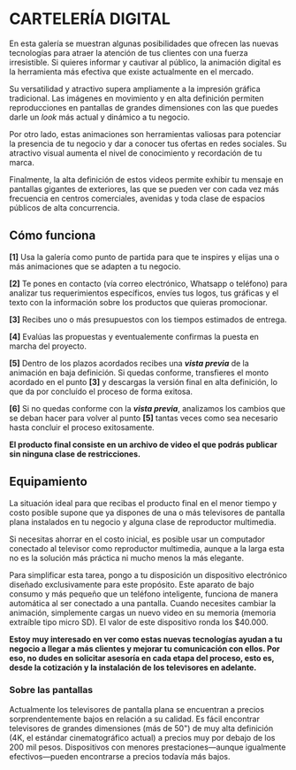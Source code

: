 # CARTELERÍA DIGITAL

En esta galería se muestran algunas posibilidades que ofrecen las nuevas tecnologías para atraer la atención de tus clientes con una fuerza irresistible. Si quieres informar y cautivar al público, la animación digital es la herramienta más efectiva que existe actualmente en el mercado.

Su versatilidad y atractivo supera ampliamente a la impresión gráfica tradicional. Las imágenes en movimiento y en alta definición permiten reproducciones en pantallas de grandes dimensiones con las que puedes darle un _look_ más actual y dinámico a tu negocio.

Por otro lado, estas animaciones son herramientas valiosas para potenciar la presencia de tu negocio y dar a conocer tus ofertas en redes sociales. Su atractivo visual aumenta el nivel de conocimiento y recordación de tu marca.

Finalmente, la alta definición de estos videos permite exhibir tu mensaje en pantallas gigantes de exteriores, las que se pueden ver con cada vez más frecuencia en centros comerciales, avenidas y toda clase de espacios públicos de alta concurrencia. 

## Cómo funciona
**[1]** Usa la galería como punto de partida para que te inspires y elijas una o más animaciones que se adapten a tu negocio. 

**[2]** Te pones en contacto (vía correo electrónico, Whatsapp o teléfono) para analizar tus requerimientos específicos, envíes tus logos, tus gráficas y el texto con la información sobre los productos que quieras promocionar.

**[3]** Recibes uno o más presupuestos con los tiempos estimados de entrega. 

**[4]** Evalúas las propuestas y eventualemente confirmas la puesta en marcha del proyecto.

**[5]** Dentro de los plazos acordados recibes una **_vista previa_** de la animación en baja definición. Si quedas conforme, transfieres el monto acordado en el punto **[3]** y descargas la versión final en alta definición, lo que da por concluído el proceso de forma exitosa.

**[6]** Si no quedas conforme con la **_vista previa_**, analizamos los cambios que se deban hacer para volver al punto **[5]** tantas veces como sea necesario hasta concluir el proceso exitosamente.

**El producto final consiste en un archivo de video el que podrás publicar sin ninguna clase de restricciones.**

## Equipamiento
La situación ideal para que recibas el producto final en el menor tiempo y costo posible supone que ya dispones de una o más televisores de pantalla plana instalados en tu negocio y alguna clase de reproductor multimedia.

Si necesitas ahorrar en el costo inicial, es posible usar un computador conectado al televisor como reproductor multimedia, aunque a la larga esta no es la solución más práctica ni mucho menos la más elegante.

Para simplificar esta tarea, pongo a tu disposición un dispositivo electrónico diseñado exclusivamente para este propósito. Este aparato de bajo consumo y más pequeño que un teléfono inteligente, funciona de manera automática al ser conectado a una pantalla. Cuando necesites cambiar la animación, simplemente cargas un nuevo video en su memoria (memoria extraíble tipo micro SD). El valor de este dispositivo ronda los $40.000.

**Estoy muy interesado en ver como estas nuevas tecnologías ayudan a tu negocio a llegar a más clientes y mejorar tu comunicación con ellos. Por eso, no dudes en solicitar asesoría en cada etapa del proceso, esto es, desde la cotización y la instalación de los televisores en adelante.**

### Sobre las pantallas
Actualmente los televisores de pantalla plana se encuentran a precios sorprendentemente bajos en relación a su calidad. Es fácil encontrar televisores de grandes dimensiones (más de 50") de muy alta definición (4K, el estándar cinematográfico actual) a precios muy por debajo de los 200 mil pesos. Dispositivos con menores prestaciones—aunque igualmente efectivos—pueden encontrarse a precios todavía más bajos.


